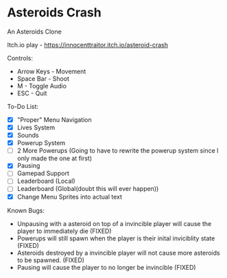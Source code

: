 # Asteroids Crash
 An Asteroids Clone


Itch.io play - https://innocenttraitor.itch.io/asteroid-crash

Controls:
* Arrow Keys - Movement
* Space Bar - Shoot
* M - Toggle Audio
* ESC - Quit

To-Do List:
- [x] "Proper" Menu Navigation
- [x] Lives System
- [x] Sounds
- [x] Powerup System
- [ ] 2 More Powerups (Going to have to rewrite the powerup system since I only made the one at first)
- [x] Pausing
- [ ] Gamepad Support
- [ ] Leaderboard (Local)
- [ ] Leaderboard (Global(doubt this will ever happen))
- [x] Change Menu Sprites into actual text

Known Bugs:
* Unpausing with a asteroid on top of a invincible player will cause the player to immediately die (FIXED)
* Powerups will still spawn when the player is their inital inviciblity state (FIXED)
* Asteroids destroyed by a invincible player will not cause more asteroids to be spawned. (FIXED)
* Pausing will cause the player to no longer be invincible (FIXED)